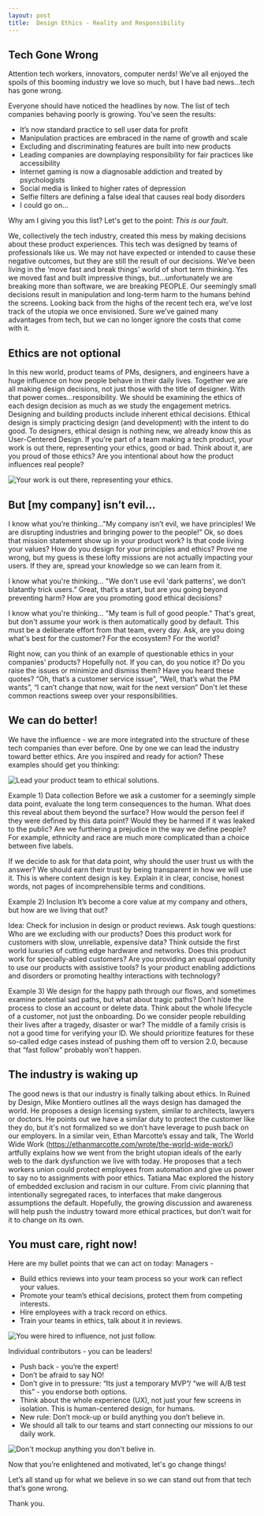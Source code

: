 ```yaml
---
layout: post
title:  Design Ethics - Reality and Responsibility
---
```

## Tech Gone Wrong
Attention tech workers, innovators, computer nerds! We’ve all enjoyed the spoils of this booming industry we love so much,  but I have bad news...tech has gone wrong.

Everyone should have noticed the headlines by now. The list of tech companies behaving poorly is growing. You’ve seen the results:
- It’s now standard practice to sell user data for profit
- Manipulation practices are embraced in the name of growth and scale
- Excluding and discriminating features are built into new products
- Leading companies are downplaying responsibility for fair practices like accessibility
- Internet gaming is now a diagnosable addiction and treated by psychologists
- Social media is linked to higher rates of depression
- Selfie filters are defining a false ideal that causes real body disorders
- I could go on...

Why am I giving you this list?
Let's get to the point: *This is our fault*.

We, collectively the tech industry, created this mess by making decisions about these product experiences. This tech was designed by teams of professionals like us. We may not have expected or intended to cause these negative outcomes, but they are still the result of our decisions. 
We’ve been living in the 'move fast and break things' world of short term thinking. Yes we moved fast and built impressive things, but...unfortunately we are breaking more than software, we are breaking PEOPLE. 
Our seemingly small decisions result in manipulation and long-term harm to the humans behind the screens. 
Looking back from the highs of the recent tech era, we’ve lost track of the utopia we once envisioned. Sure we’ve gained many advantages from tech, but we can no longer ignore the costs that come with it.

## Ethics are not optional
In this new world, product teams of PMs, designers, and engineers have a huge influence on how people behave in their daily lives. Together we are all making design decisions, not just those with the title of designer. With that power comes…responsibility. We should be examining the ethics of each design decision as much as we study the engagement metrics. Designing and building products include inherent ethical decisions. Ethical design is simply practicing design (and development) with the intent to do good. To designers, ethical design is nothing new, we already know this as User-Centered Design. If you're part of a team making a tech product, your work is out there, representing your ethics, good or bad. Think about it, are you proud of those ethics? Are you intentional about how the product influences real people?


![Your work is out there, representing your ethics.](/assets/posts/Quote-represent.png)



## But [my company] isn’t evil...
I know what you’re thinking…"My company isn’t evil, we have principles! We are disrupting industries and bringing power to the people!”
Ok, so does that mission statement show up in your product work? Is that code living your values? How do you design for your principles and ethics? Prove me wrong, but my guess is these lofty missions are not actually impacting your users. If they are, spread your knowledge so we can learn from it. 

I know what you're thinking... "We don't use evil 'dark patterns', we don’t blatantly trick users.” Great, that’s a start, but are you going beyond preventing harm? How are you promoting good ethical decisions?

I know what you're thinking… "My team is full of good people." That's great, but don't assume your work is then automatically good by default. This must be a deliberate effort from that team, every day. 
Ask, are you doing what's best for the customer? For the ecosystem? For the world?

Right now, can you think of an example of questionable ethics in your companies' products? Hopefully not. If you can, do you notice it? Do you raise the issues or minimize and dismiss them?
Have you heard these quotes? “Oh, that’s a customer service issue", “Well, that’s what the PM wants”, “I can’t change that now, wait for the next version” 
Don't let these common reactions sweep over your responsibilities.

## We can do better!

We have the influence - we are more integrated into the structure of these tech companies than ever before. One by one we can lead the industry toward better ethics. Are you inspired and ready for action? These examples should get you thinking:


![Lead your product team to ethical solutions.](/assets/posts/Quote-lead.png)


Example 1) Data collection
Before we ask a customer for a seemingly simple data point, evaluate the long term consequences to the human. What does this reveal about them beyond the surface? How would the person feel if they were defined by this data point? Would they be harmed if it was leaked to the public? Are we furthering a prejudice in the way we define people? For example, ethnicity and race are much more complicated than a choice between five labels.

If we decide to ask for that data point, why should the user trust us with the answer? We should earn their trust by being transparent in how we will use it.
This is where content design is key. Explain it in clear, concise, honest words, not pages of incomprehensible terms and conditions.

Example 2) Inclusion
It’s become a core value at my company and others, but how are we living that out? 

Idea: Check for inclusion in design or product reviews.
Ask tough questions: Who are we excluding with our products? Does this product work for customers with slow, unreliable, expensive data? Think outside the first world luxuries of cutting edge hardware and networks. Does this product work for specially-abled customers? Are you providing an equal opportunity to use our products with assistive tools? Is your product enabling addictions and disorders or promoting healthy interactions with technology?

Example 3) We design for the happy path through our flows, and sometimes examine potential sad paths, but what about tragic paths? Don’t hide the process to close an account or delete data. Think about the whole lifecycle of a customer, not just the onboarding. Do we consider people rebuilding their lives after a tragedy, disaster or war? The middle of a family crisis is not a good time for verifying your ID. We should prioritize features for these so-called edge cases instead of pushing them off to version 2.0, because that “fast follow” probably won’t happen.

## The industry is waking up 

The good news is that our industry is finally talking about ethics. In Ruined by Design, Mike Montiero outlines all the ways design has damaged the world. He proposes a design licensing system, similar to architects, lawyers or doctors. He points out we have a similar duty to protect the customer like they do, but it's not formalized so we don’t have leverage to push back on our employers. 
In a similar vein, Ethan Marcotte’s essay and talk, The World Wide Work (https://ethanmarcotte.com/wrote/the-world-wide-work/) artfully explains how we went from the bright utopian ideals of the early web to the dark dysfunction we live with today. He proposes that a tech workers union could protect employees from automation and give us power to say no to assignments with poor ethics.
Tatiana Mac explored the history of embedded exclusion and racism in our culture. From civic planning that intentionally segregated races, to interfaces that make dangerous assumptions the default.
Hopefully, the growing discussion and awareness will help push the industry toward more ethical practices, but don’t wait for it to change on its own.

## You must care, right now!

Here are my bullet points that we can act on today:
Managers -
- Build ethics reviews into your team process so your work can reflect your values.  
- Promote your team’s ethical decisions, protect them from competing interests. 
- Hire employees with a track record on ethics. 
- Train your teams in ethics, talk about it in reviews. 


![You were hired to influence, not just follow.](/assets/posts/Quote-hired.png)


Individual contributors - you can be leaders!
- Push back - you’re the expert! 
- Don’t be afraid to say NO! 
- Don’t give in to pressure: “Its just a temporary MVP”/ “we will A/B test this” - you endorse both options. 
- Think about the whole experience (UX), not just your few screens in isolation. This is human-centered design, for humans. 
- New rule: Don’t mock-up or build anything you don’t believe in. 
- We should all talk to our teams and start connecting our missions to our daily work.


![Don't mockup anything you don't belive in.](/assets/posts/Quote-mockup.png)


Now that you’re enlightened and motivated, let's go change things!

Let’s all stand up for what we believe in so we can stand out from that tech that’s gone wrong.

Thank you.
